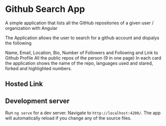 # Github Search App 

A simple application that lists all the GitHub repositories of a given user / organization with Angular

The Application allows the user to search for a github account and dispalys the following

Name, Email, Location, Bio, Number of Followers and Following and Link to Github Profile
All the public repos of the person (9 in one page)
In each card the application shows the name of the repo, languages used and stared, forked and highlighted numbers. 

## Hosted Link


## Development server

Run `ng serve` for a dev server. Navigate to `http://localhost:4200/`. The app will automatically reload if you change any of the source files.
